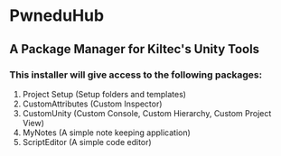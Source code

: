 # PwneduHub

## A Package Manager for Kiltec's Unity Tools

### This installer will give access to the following packages:

1. Project Setup (Setup folders and templates) 
2. CustomAttributes (Custom Inspector)
3. CustomUnity (Custom Console, Custom Hierarchy, Custom Project View)
4. MyNotes (A simple note keeping application)
5. ScriptEditor (A simple code editor)
 
